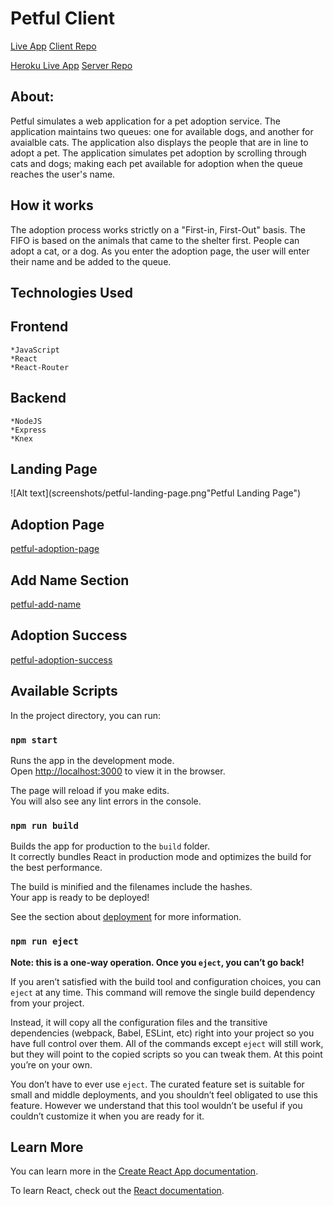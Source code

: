 # Petful Client
[Live App](https://petful-client-gamma.vercel.app)
[Client Repo](https://github.com/AngeloThinks/petful-client.git)

[Heroku Live App](https://pacific-chamber-02247.herokuapp.com)
[Server Repo](https://github.com/AngeloThinks/petful-server.git)

## About:
Petful simulates a web application for a pet adoption service. The application maintains two queues: one for available dogs, and another for avaialble cats. The application also displays the people that are in line to adopt a pet. The application simulates pet adoption by scrolling through cats and dogs; making each pet available for adoption when the queue reaches the user's name. 

## How it works
The adoption process works strictly on a "First-in, First-Out" basis. The FIFO is based on the animals that came to the shelter first. People can adopt a cat, or a dog. As you enter the adoption page, the user will enter their name and be added to the queue. 

## Technologies Used
## Frontend
    *JavaScript
    *React
    *React-Router
## Backend
    *NodeJS
    *Express
    *Knex

## Landing Page
![Alt text](screenshots/petful-landing-page.png"Petful Landing Page")


## Adoption Page
[petful-adoption-page](https://user-images.githubusercontent.com/67927805/104506794-78d62200-55ab-11eb-83bc-d32802fde615.png)

## Add Name Section
[petful-add-name](https://user-images.githubusercontent.com/67927805/104506974-b935a000-55ab-11eb-8a51-ce0319afbab3.png)

## Adoption Success
[petful-adoption-success](https://user-images.githubusercontent.com/67927805/104507077-d9fdf580-55ab-11eb-983f-d2663f5bd232.png)

## Available Scripts

In the project directory, you can run:

### `npm start`

Runs the app in the development mode.<br />
Open [http://localhost:3000](http://localhost:3000) to view it in the browser.

The page will reload if you make edits.<br />
You will also see any lint errors in the console.

### `npm run build`

Builds the app for production to the `build` folder.<br />
It correctly bundles React in production mode and optimizes the build for the best performance.

The build is minified and the filenames include the hashes.<br />
Your app is ready to be deployed!

See the section about [deployment](https://facebook.github.io/create-react-app/docs/deployment) for more information.

### `npm run eject`

**Note: this is a one-way operation. Once you `eject`, you can’t go back!**

If you aren’t satisfied with the build tool and configuration choices, you can `eject` at any time. This command will remove the single build dependency from your project.

Instead, it will copy all the configuration files and the transitive dependencies (webpack, Babel, ESLint, etc) right into your project so you have full control over them. All of the commands except `eject` will still work, but they will point to the copied scripts so you can tweak them. At this point you’re on your own.

You don’t have to ever use `eject`. The curated feature set is suitable for small and middle deployments, and you shouldn’t feel obligated to use this feature. However we understand that this tool wouldn’t be useful if you couldn’t customize it when you are ready for it.

## Learn More

You can learn more in the [Create React App documentation](https://facebook.github.io/create-react-app/docs/getting-started).

To learn React, check out the [React documentation](https://reactjs.org/).



